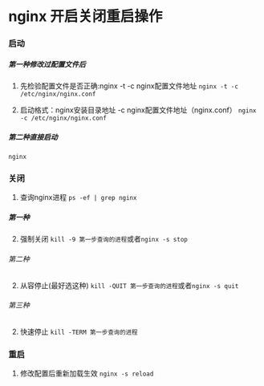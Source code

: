 # nginx 开启关闭重启操作
### 启动
##### 第一种修改过配置文件后
1. 先检验配置文件是否正确:nginx -t -c nginx配置文件地址
`nginx -t -c /etc/nginx/nginx.conf`

2. 启动格式：nginx安装目录地址 -c nginx配置文件地址（nginx.conf）
`nginx -c /etc/nginx/nginx.conf`

##### 第二种直接启动
`nginx`

### 关闭
1. 查询nginx进程
`ps -ef | grep nginx`

##### 第一种
2. 强制关闭
`kill -9 第一步查询的进程`或者`nginx -s stop`

###### 第二种
2. 从容停止(最好选这种)
`kill -QUIT 第一步查询的进程`或者`nginx -s quit`

###### 第三种
2. 快速停止
`kill -TERM 第一步查询的进程` 

### 重启
1. 修改配置后重新加载生效
`nginx -s reload`